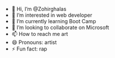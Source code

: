 - 👋 Hi, I’m @Zohirghalas
- 👀 I’m interested in  web developer
- 🌱 I’m currently learning  Boot Camp 
- 💞️ I’m looking to collaborate on Microsoft 
- 📫 How to reach me art
- 😄 Pronouns: artist
- ⚡ Fun fact:  rap

<!---
Zohirghalas/Zohirghalas is a ✨ special ✨ repository because its `README.md` (this file) appears on your GitHub profile.
You can click the Preview link to take a look at your changes.
--->
